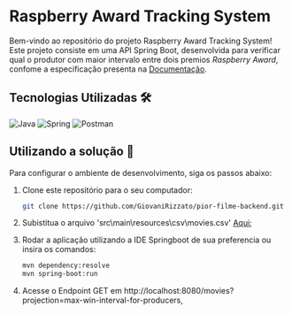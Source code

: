 # Raspberry Award Tracking System

Bem-vindo ao repositório do projeto Raspberry Award Tracking System! Este projeto consiste em uma API Spring Boot, desenvolvida para verificar qual o produtor com maior intervalo entre dois premios *Raspberry Award*, confome a especificação presenta na [Documentação](documentacao\Especificação.pdf).

## Tecnologias Utilizadas 🛠️

![Java](https://img.shields.io/badge/java-%23ED8B00.svg?style=for-the-badge&logo=openjdk&logoColor=white)
![Spring](https://img.shields.io/badge/spring-%236DB33F.svg?style=for-the-badge&logo=spring&logoColor=white)
![Postman](https://img.shields.io/badge/Postman-FF6C37?style=for-the-badge&logo=postman&logoColor=white)

## Utilizando a solução 🚀

Para configurar o ambiente de desenvolvimento, siga os passos abaixo:

1. Clone este repositório para o seu computador:

   ```bash
   git clone https://github.com/GiovaniRizzato/pior-filme-backend.git
   ```
2. Subistitua o arquivo 'src\main\resources\csv\movies.csv' [Aqui](src/main/resources/csv/movies.csv);
3. Rodar a aplicação utilizando a IDE Springboot de sua preferencia ou insira os comandos:

   ```bash
   mvn dependency:resolve
   mvn spring-boot:run
   ```
4. Acesse o Endpoint GET em http://localhost:8080/movies?projection=max-win-interval-for-producers,
